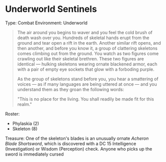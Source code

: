 # Underworld Sentinels

Type: Combat
Environment: Underworld

> The air around you begins to waver and you feel the cold brush of death wash over you. Hundreds of skeletal hands erupt from the ground and tear open a rift in the earth. Another similar rift opens, and then another, and before you know it, a group of clattering skeletons comes climbing out from the ground. You watch as two figures come crawling out like their skeletal brethren. These two figures are identical — hulking skeletons wearing ornate blackened armor, each with a pair of empty eye sockets that glow with a forboding purple. 
>
> As the group of skeletons stand before you, you hear a smattering of voices — as if many languages are being uttered at once — and you understand them as they groan the following words:
> 
> "This is no place for the living. You shall readily be made fit for this realm."

Roster:
- Phylaskia (2)
- Skeleton (8)

Treasure: One of the skeleton's blades is an unusually ornate *Acheron Blade Shortsword*, which is discovered with a DC 15 Intelligence (Investigation) or Wisdom (Perception) check. Anyone who picks up the sword is immediately cursed 